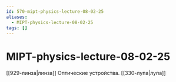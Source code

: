```yaml
---
id: 570-mipt-physics-lecture-08-02-25
aliases:
  - MIPT-physics-lecture-08-02-25
tags: []
---
```


# MIPT-physics-lecture-08-02-25
[[929-линза|линза]]
Оптические устройства.
[[330-лупа|лупа]]
